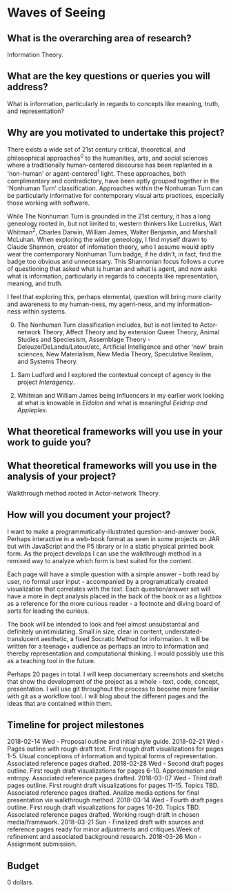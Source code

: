 # Waves of Seeing

## What is the overarching area of research?

Information Theory.

## What are the key questions or queries you will address?

What is information, particularly in regards to concepts like meaning, truth, and representation?

## Why are you motivated to undertake this project?

There exists a wide set of 21st century critical, theoretical, and philosophical approaches<sup>0</sup> to the humanities, arts, and social sciences where a traditionally human-centered discourse has been replanted in a 'non-human' or agent-centered<sup>1</sup> light. These approaches, both complimentary and contradictory, have been aptly grouped together in the 'Nonhuman Turn' classification. Approaches within the Nonhuman Turn can be particularly informative for contemporary visual arts practices, especially those working with software.

While The Nonhuman Turn is grounded in the 21st century, it has a long geneology rooted in, but not limited to, western thinkers like Lucretius, Walt Whitman<sup>2</sup>, Charles Darwin, William James, Walter Benjamin, and Marshall McLuhan. When exploring the wider geneology, I find myself drawn to Claude Shannon, creator of infomation theory, who I assume would aptly wear the contemporary Nonhuman Turn badge, if he didn't, in fact, find the badge too obvious and unnecessary. This Shannonian focus follows a curve of questioning that asked what is human and what is agent, and now asks what is information, particularly in regards to concepts like representation, meaning, and truth.

I feel that exploring this, perhaps elemental, question will bring more clarity and awareness to my human-ness, my agent-ness, and my information-ness within systems.    


0. The Nonhuman Turn classification includes, but is not limited to Actor-network Theory, Affect Theory and by extension Queer Theory, Animal Studies and Speciesism, Assemblage Theory - Deleuze/DeLanda/Latour/etc, Artificial Intelligence and other 'new' brain sciences, New Materialism, New Media Theory, Speculative Realism, and Systems Theory. 

1. Sam Ludford and I explored the contextual concept of agency in the project <i>Interagency</i>.

2. Whitman and William James being influencers in my earlier work looking at what is knowable in <i>Eidolon</i> and what is meaningful <i>Eeldrop and Appleplex</i>.

## What theoretical frameworks will you use in your work to guide you?


## What theoretical frameworks will you use in the analysis of your project?

Walkthrough method rooted in Actor-network Theory.


## How will you document your project?

I want to make a programmatically-illustrated question-and-answer book. Perhaps interactive in a web-book format as seen in some projects on JAR but with JavaScript and the P5 library or in a static physical printed book form. As the project develops I can use the walkthrough method in a remixed way to analyze which form is best suited for the content. 

Each page will have a simple question with a simple answer - both read by user, no formal user input - accompanied by a programatically created visualization that correlates with the text. Each question/answer set will have a more in dept analysis placed in the back of the book or as a lightbox as a reference for the more curious reader - a footnote and diving board of sorts for leading the curious.

The book will be intended to look and feel almost unsubstantial and definitely unintimidating. Small in size, clear in content, understated-translucent aesthetic, a fixed Socratic Method for information. It will be written for a teenage+ audience as perhaps an intro to information and thereby representation and computational thinking. I would possibly use this as a teaching tool in the future.

Perhaps 20 pages in total. I will keep documentary screenshots and sketchs that show the development of the project as a whole - text, code, concept, presentation. I will use git throughout the process to become more familiar with git as a workflow tool. I will blog about the different pages and the ideas that are contained within them.

## Timeline for project milestones

2018-02-14 Wed - Proposal outline and initial style guide.
2018-02-21 Wed - Pages outline with rough draft text. First rough draft visualizations for pages 1-5. Usual conceptions of information and typical forms of representation. Associated reference pages drafted.
2018-02-28 Wed - Second draft pages outline. First rough draft visualizations for pages 6-10. Approximation and entropy. Associated reference pages drafted.
2018-03-07 Wed - Third draft pages outline. First rought draft visualizations for pages 11-15. Topics TBD. Associated reference pages drafted. Analize media options for final presentation via walkthrough method.
2018-03-14 Wed - Fourth draft pages outline. First rough draft visualizations for pages 16-20. Topics TBD. Associated reference pages drafted. Working rough draft in chosen media/framework.
2018-03-21 Sun - Finalized draft with sources and reference pages ready for minor adjustments and critiques.Week of refinement and associated background research.
2018-03-26 Mon - Assignment submission.


## Budget

0 dollars.



